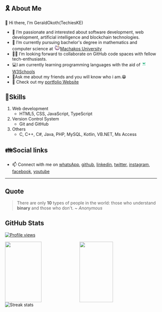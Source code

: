  ## 🎗️ About Me

 👋 Hi there, I’m GeraldOkoth(TechiesKE)
- 💞️ I’m passionate and interested about software development, web development, artificial intelligence and blockchain technologies.
- 🏫 I’m currently pursuing bachelor's degree in mathematics and computer science at <img src="Machakos_University_Logo.png" alt="Machakos University logo" width="20px"/>[Machakos University](https://mksu.ac.ke "Machakos University home")
- 👩‍💻 I’m looking forward to collaborate on GitHub code spaces with fellow tech-enthusiasts.
- 💻I am currently learning programming languages with the aid of <img src="w3schools.com.png" alt="w3Schools logo" width="16px"/>[W3Schools](https://www.w3schools.com/ "w3Schools home page")
- 💬Ask me about my friends and you will know who i am.😁
- 💫 Check out my [portfolio Website](https://geraldokoth.github.io/PortfolioWeb/ "Gerald Okoth home page")

## 📝Skills
1. Web development
   +  HTML5, CSS, JavaScript, TypeScript
2. Version Control System
   + Git and GitHub
3. Others
   +  C, C++, C#, Java, PHP, MySQL, Kotlin, VB.NET, Ms Access

## 👪Social links
- 📫 Connect with me on [whatsApp](https://wa.me/+254778852760), [github](https://github.com/GeraldOkoth), [linkedin](https://www.linkedin.com/in/geraldokoth/), [twitter](https://twitter.com/gerald_okothKE), [instagram](https://www.instagram.com/okothgerald449/), [facebook](https://www.facebook.com/gerald.okoth.944/), [youtube](https://www.youtube.com/channel/UChy4EZwoIv-KG0hFugqUXYA)

***
## Quote
> There are only __10__ types of people in the world: those who understand __binary__ and those who don't. ~ *Anonymous*
## GitHub Stats
  
[![Profile views](https://visitcount.itsvg.in/api?id=GeraldOkoth&label=Profile%20Views&color=6&pretty=false)](https://visitcount.itsvg.in)

<a href="https://github.com/GeraldOkoth/github-readme-stats">
  <img height=200 width=49% align="left" src="https://github-readme-stats.vercel.app/api?username=GeraldOkoth&show_icons=true&theme=transparent" />
</a>

<a href="https://github.com/GeraldOkoth/convoychat">
  <img height=200 width=47% align="left" src="https://github-readme-stats.vercel.app/api/top-langs/?username=GeraldOKOTH&layout=compact&theme=radical" />
</a>

<img alt="Streak stats" width=47% height=200 src="https://github-readme-streak-stats.herokuapp.com/?user=GeraldOkoth&show_icons=true&theme=transparent" />

<!---
GeraldOkoth/GeraldOkoth is a ✨ special ✨ repository because its `README.md` (this file) appears on your GitHub profile.
You can click the Preview link to take a look at your changes.
--->
